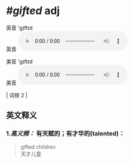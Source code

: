 # ***\#gifted*** adj
英音 'ɡɪftɪd  
英音
<audio src="./media/gifted-B.aac" controls="controls"></audio>

美音 'ɡɪftɪd  
美音
<audio src="./media/gifted.aac" controls="controls"></audio>



| 词频 2 |  

英文释义
---
### 1.*高义频：* **有天赋的；有才华的(talented)：**  

 > gifted children  
 > 天才儿童    


